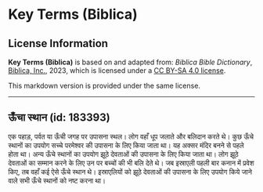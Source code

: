 # Key Terms (Biblica)

## License Information

**Key Terms (Biblica)** is based on and adapted from: _Biblica Bible Dictionary_, [Biblica, Inc.](https://www.biblica.com/), 2023, which is licensed under a [CC BY-SA 4.0 license](https://creativecommons.org/licenses/by-sa/4.0/legalcode.en).

This markdown version is provided under the same license.



--------------------------------

## ऊँचा स्थान (id: 183393)

एक पहाड़, पर्वत या ऊँची जगह पर उपासना स्थल। लोग वहाँ धूप जलाते और बलिदान करते थे। कुछ ऊँचे स्थानों का उपयोग सच्चे परमेश्वर की उपासना के लिए किया जाता था। यह अक्सर मंदिर बनने से पहले होता था। अन्य ऊँचे स्थानों का उपयोग झूठे देवताओं की उपासना के लिए किया जाता था। लोग झूठे देवताओं का सम्मान करने के लिए उन पर बच्चों की भी बलि देते थे। जब इस्राएली पहली बार कनान में प्रवेश किए, तब वहाँ कई ऐसे ऊँचे स्थान थे। इस्राएलियों को झूठे देवताओं की उपासना के लिए उपयोग किये जाने वाले सभी ऊँचे स्थानों को नष्ट करना था।


